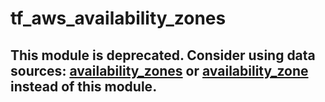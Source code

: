 # tf_aws_availability_zones

## This module is deprecated. Consider using data sources: [availability_zones](https://www.terraform.io/docs/providers/aws/d/availability_zones.html) or [availability_zone](https://www.terraform.io/docs/providers/aws/d/availability_zone.html) instead of this module.
